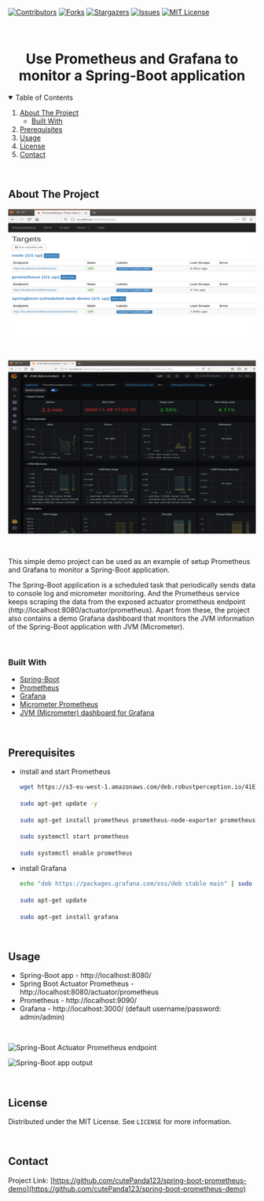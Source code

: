 [![Contributors][contributors-shield]][contributors-url]
[![Forks][forks-shield]][forks-url]
[![Stargazers][stars-shield]][stars-url]
[![Issues][issues-shield]][issues-url]
[![MIT License][license-shield]][license-url]


<br />
<p align="center">
  <h1 align="center">Use Prometheus and Grafana to monitor a Spring-Boot application</h1>
</p>


<details open="open">
  <summary>Table of Contents</summary>
  <ol>
    <li>
      <a href="#about-the-project">About The Project</a>
      <ul>
        <li><a href="#built-with">Built With</a></li>
      </ul>
    </li>
    <li>
      <a href="#prerequisites">Prerequisites</a>
    </li>
    <li><a href="#usage">Usage</a></li>
    <li><a href="#license">License</a></li>
    <li><a href="#contact">Contact</a></li>
  </ol>
</details>


<br />

## About The Project

![Prometheus Monitoring](images/prometheus-scheduled-task-endpoint.PNG?raw=true)

<br/>

![Grafana JVM Dashboard](images/grafana-jvm-dashboard.PNG?raw=true)

<br />

This simple demo project can be used as an example of setup Prometheus and Grafana to monitor a Spring-Boot application. 

The Spring-Boot application is a scheduled task that periodically sends data to console log and micrometer monitoring. And the Prometheus service keeps scraping the data from the exposed actuator prometheus endpoint (http://localhost:8080/actuator/prometheus). Apart from these, the project also contains a demo Grafana dashboard that monitors the JVM information of the Spring-Boot application with JVM (Micrometer). 

<br/>

### Built With

* [Spring-Boot](https://spring.io/projects/spring-boot)
* [Prometheus](https://prometheus.io/)
* [Grafana](https://grafana.com/)
* [Micrometer Prometheus](https://micrometer.io/docs/registry/prometheus)
* [JVM (Micrometer) dashboard for Grafana](https://grafana.com/grafana/dashboards/4701)

<br/>


## Prerequisites 

* install and start Prometheus
  ```sh
  wget https://s3-eu-west-1.amazonaws.com/deb.robustperception.io/41EFC99D.gpg | sudo apt-key add -

  sudo apt-get update -y

  sudo apt-get install prometheus prometheus-node-exporter prometheus-pushgateway prometheus-alertmanager -y

  sudo systemctl start prometheus

  sudo systemctl enable prometheus
  ```

* install Grafana
  ```sh
  echo "deb https://packages.grafana.com/oss/deb stable main" | sudo tee -a /etc/apt/sources.list.d/grafana.list

  sudo apt-get update

  sudo apt-get install grafana

<br />


## Usage

* Spring-Boot app - http://localhost:8080/
* Spring Boot Actuator Prometheus - http://localhost:8080/actuator/prometheus
* Prometheus - http://localhost:9090/
* Grafana - http://localhost:3000/  (default username/password: admin/admin)

<br />

![Spring-Boot Actuator Prometheus endpoint](images/actuator-endpoint.PNG?raw=true)

![Spring-Boot app output](images/scheduled-task-output.PNG?raw=true)

<br/>


## License

Distributed under the MIT License. See `LICENSE` for more information.

<br/>


## Contact
Project Link: [https://github.com/cutePanda123/spring-boot-prometheus-demo](https://github.com/cutePanda123/spring-boot-prometheus-demo)


<!-- MARKDOWN LINKS & IMAGES -->
<!-- https://www.markdownguide.org/basic-syntax/#reference-style-links -->
[contributors-shield]: https://img.shields.io/github/contributors/cutePanda123/spring-boot-prometheus-demo.svg?style=for-the-badge
[contributors-url]: https://github.com/cutePanda123/spring-boot-prometheus-demo/graphs/contributors
[forks-shield]: https://img.shields.io/github/forks/cutePanda123/spring-boot-prometheus-demo.svg?style=for-the-badge
[forks-url]: https://github.com/cutePanda123/spring-boot-prometheus-demo/network/members
[stars-shield]: https://img.shields.io/github/stars/cutePanda123/spring-boot-prometheus-demo.svg?style=for-the-badge
[stars-url]: https://github.com/cutePanda123/spring-boot-prometheus-demo/stargazers
[issues-shield]: https://img.shields.io/github/issues/cutePanda123/spring-boot-prometheus-demo.svg?style=for-the-badge
[issues-url]: https://github.com/cutePanda123/spring-boot-prometheus-demo/issues
[license-shield]: https://img.shields.io/github/license/cutePanda123/spring-boot-prometheus-demo.svg?style=for-the-badge
[license-url]: https://github.com/cutePanda123/spring-boot-prometheus-demo/blob/master/LICENSE.txt

